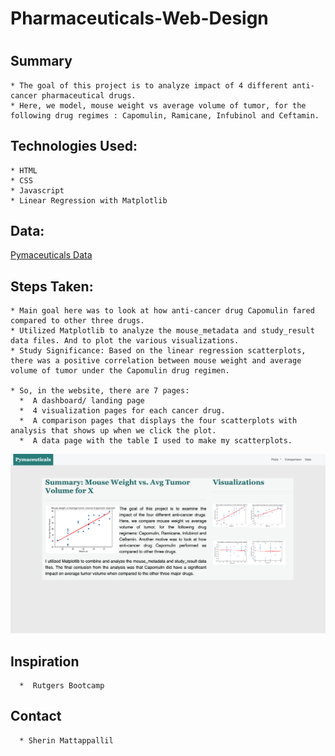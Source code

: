 # Pharmaceuticals-Web-Design
#
   ## Summary
    * The goal of this project is to analyze impact of 4 different anti-cancer pharmaceutical drugs. 
    * Here, we model, mouse weight vs average volume of tumor, for the following drug regimes : Capomulin, Ramicane, Infubinol and Ceftamin. 
    
   ## Technologies Used:
    * HTML
    * CSS
    * Javascript
    * Linear Regression with Matplotlib
    
  ## Data:
   [Pymaceuticals Data](https://github.com/sherinmatt/matplotlib-challenge)
    
   ## Steps Taken:
    * Main goal here was to look at how anti-cancer drug Capomulin fared compared to other three drugs.
    * Utilized Matplotlib to analyze the mouse_metadata and study_result data files. And to plot the various visualizations.
    * Study Significance: Based on the linear regression scatterplots, there was a positive correlation between mouse weight and average volume of tumor under the Capomulin drug regimen.

    * So, in the website, there are 7 pages:
      *  A dashboard/ landing page
      *  4 visualization pages for each cancer drug.
      *  A comparison pages that displays the four scatterplots with analysis that shows up when we click the plot.
      *  A data page with the table I used to make my scatterplots.

  ![alt](https://github.com/sherinmatt/Pharmaceuticals-Web-Design/blob/main/Resources/images/Pymaceuticals_img.png)

   ## Inspiration
      *  Rutgers Bootcamp

   ## Contact
      * Sherin Mattappallil
  
